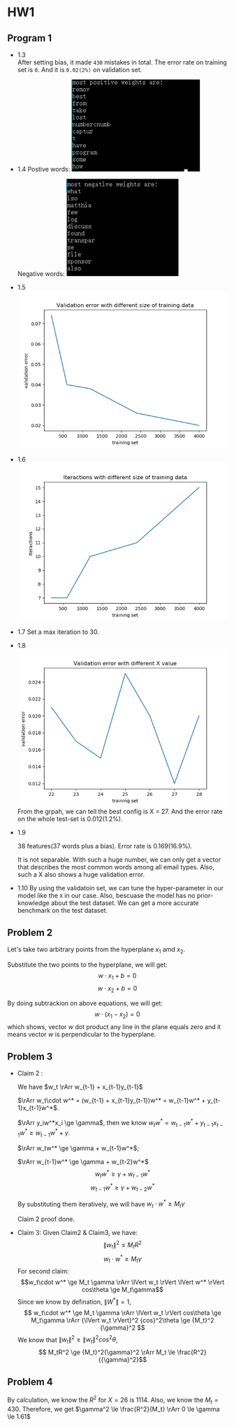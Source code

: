 # HW1

## Program 1
- 1.3  
    After setting bias, it made `430` mistakes in total.
    The error rate on training set is `0`. And it is `0.02(2%)` on validation set.
- 1.4
    Postive words:
    ![](./assets/pos.png)

    Negative words:
    ![](./assets/neg.png)
- 1.5 
    ![./assets/Figure_1.png](./assets/Figure_1.png)

- 1.6
    ![](./assets/2.png)
- 1.7
    Set a max iteration to 30.
- 1.8
    ![](./assets/3.png)
    From the grpah, we can tell the best config is X = 27.
    And the error rate on the whole test-set is 0.012(1.2%).
- 1.9
  
   38 features(37 words plus a bias). Error rate is 0.169(16.9%).
   
   It is not separable. With such a huge number, we can only get a vector that describes the most common words among all email types. 
   Also, such a X also shows a huge validation error.
- 1.10
    By using the validatoin set, we can tune the hyper-parameter in our model like the `X` in our case.
    Also, bescuase the model has no prior-knowledge about the test dataset. We can get a more accurate benchmark on the test dataset.
## Problem 2
Let's take two arbitrary points from the hyperplane $x_1$ amd $x_2$.

Substitute the two points to the hyperplane, we will get:
$$
 w \cdot x_1 + b = 0
$$
$$
 w \cdot x_2 +b = 0 
$$

By doing subtrackion on above equations, we will get:
$$
    w \cdot (x_1 - x_2) = 0
$$
which shows, vector $w$ dot product any line in the plane equals zero and it means vector $w$ is perpendicular to the hyperplane.

## Problem 3
- Claim 2 :

    We have $w_t \rArr w_{t-1} + x_{t-1}y_{t-1}$

    $\rArr w_t\cdot w^* = (w_{t-1} + x_{t-1}y_{t-1})w^* = w_{t-1}w^* + y_{t-1}x_{t-1}w^*$.

    $\rArr y_iw^*x_i \ge \gamma$, then we know $w_tw^* = w_{t-1}w^* + y_{t-1}x_{t-1}w^* \ge w_{t-1}w^* + \gamma$.

    $\rArr w_tw^* \ge \gamma + w_{t-1}w^*$; 

    $\rArr w_{t-1}w^* \ge \gamma + w_{t-2}w^*$
    $$
        w_{t}w^* \ge \gamma + w_{t-1}w^* 
    $$
    $$
        w_{t-1}w^* \ge \gamma + w_{t-2}w^*
    $$

    By substituting them iteratively, we will have $w_t\cdot w^* \ge M_t\gamma$

    Claim 2 proof done.

    

- Claim 3:
    Given Claim2 & Claim3, we have:
    $$ {\lVert w_t \rVert}^2 \le M_tR^2  $$
    $$ w_t\cdot w^* \ge M_t \gamma$$
For second claim:
$$w_t\cdot w^* \ge M_t \gamma \rArr \lVert w_t \rVert \lVert w^* \rVert cos\theta \ge M_t\gamma$$
Since we know by defination, $\lVert W^* \rVert = 1$,
$$ w_t\cdot w^* \ge M_t \gamma \rArr \lVert w_t \rVert cos\theta \ge M_t\gamma \rArr {\lVert w_t \rVert}^2 {cos}^2\theta \ge {M_t}^2 {\gamma}^2  $$
We know that ${\lVert w_t \rVert}^2 \ge {\lVert w_t \rVert}^2{cos}^2\theta$,
$$ M_tR^2 \ge {M_t}^2{\gamma}^2 \rArr M_t \le \frac{R^2}{{\gamma}^2}$$


## Problem 4
By calculation, we know the $R^2$ for $X=26$ is $1114$. Also, we know the $M_t = 430$.
Therefore, we get $\gamma^2 \le \frac{R^2}{M_t} \rArr 0 \le \gamma \le 1.61$